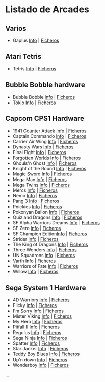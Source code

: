 # Listado de Arcades

Varios
----------------------------------
* Gaplus [Info](https://github.com/neptuno-fpga/Binaries/tree/main/Arcades/Z--Infojuegos/Gaplus.md) | [Ficheros](https://github.com/neptuno-fpga/Binaries/tree/main/Arcades/Varios/Gaplus)

Atari Tetris
----------------------------------
* Tetris [Info](https://github.com/neptuno-fpga/Binaries/tree/main/Arcades/Z--Infojuegos/Tetris.md)  | [Ficheros](https://github.com/neptuno-fpga/Binaries/tree/main/Arcades/Atari%20Tetris)

Bubble Bobble hardware
----------------------------------
* Bubble Bobble [info](https://github.com/ingloriond/Unamiga/blob/master/Cores/Arcades/Z--Infojuegos/Bubble%20Bobble.md) | [Ficheros](https://github.com/neptuno-fpga/Binaries/tree/main/Arcades/Bubble%20Bobble%20Hardware)
* Tokio [Info](https://github.com/ingloriond/Unamiga/blob/master/Cores/Arcades/Z--Infojuegos/Tokio.md) | [Ficheros](https://github.com/neptuno-fpga/Binaries/tree/main/Arcades/Bubble%20Bobble%20Hardware)

Capcom CPS1 Hardware
----------------------------------
* 1941 Counter Attack [Info](https://github.com/neptuno-fpga/Binaries/tree/main/Arcades/Z--Infojuegos/1941.md) | [Ficheros](https://github.com/neptuno-fpga/Binaries/tree/main/Arcades/Capcom%20CPS1%20hardware)
* Captain Commando [Info](https://github.com/neptuno-fpga/Binaries/tree/main/Arcades/Z--Infojuegos/Capitancommando.md) | [Ficheros](https://github.com/neptuno-fpga/Binaries/tree/main/Arcades/Capcom%20CPS1%20hardware)
* Carrier Air Wing [Info](https://github.com/neptuno-fpga/Binaries/tree/main/Arcades/Z--Infojuegos/CarrierAirWing.md) | [Ficheros](https://github.com/neptuno-fpga/Binaries/tree/main/Arcades/Capcom%20CPS1%20hardware)
* Dynasty Wars [Info](https://github.com/neptuno-fpga/Binaries/tree/main/Arcades/Z--Infojuegos/.md) | [Ficheros](https://github.com/neptuno-fpga/Binaries/tree/main/Arcades/Capcom%20CPS1%20hardware)
* Final Fight [Info](https://github.com/neptuno-fpga/Binaries/tree/main/Arcades/Z--Infojuegos/FinalFight.md) | [Ficheros](https://github.com/neptuno-fpga/Binaries/tree/main/Arcades/Capcom%20CPS1%20hardware)
* Forgotten Worlds [Info](https://github.com/neptuno-fpga/Binaries/tree/main/Arcades/Z--Infojuegos/ForgottenWorlds.md) | [Ficheros](https://github.com/neptuno-fpga/Binaries/tree/main/Arcades/Capcom%20CPS1%20hardware)
* Ghouls'n Ghost [Info](https://github.com/neptuno-fpga/Binaries/tree/main/Arcades/Z--Infojuegos/Ghouls'nghost.md) | [Ficheros](https://github.com/neptuno-fpga/Binaries/tree/main/Arcades/Capcom%20CPS1%20hardware)
* Knight of the Round [Info](https://github.com/neptuno-fpga/Binaries/tree/main/Arcades/Z--Infojuegos/Knightoftheround.md) | [Ficheros](https://github.com/neptuno-fpga/Binaries/tree/main/Arcades/Capcom%20CPS1%20hardware)
* Magic Sword [Info](https://github.com/neptuno-fpga/Binaries/tree/main/Arcades/Z--Infojuegos/MagicSword.md) | [Ficheros](https://github.com/neptuno-fpga/Binaries/tree/main/Arcades/Capcom%20CPS1%20hardware)
* Mega Man [Info](https://github.com/neptuno-fpga/Binaries/tree/main/Arcades/Z--Infojuegos/Megaman.md) | [Ficheros](https://github.com/neptuno-fpga/Binaries/tree/main/Arcades/Capcom%20CPS1%20hardware)
* Mega Twins [Info](https://github.com/neptuno-fpga/Binaries/tree/main/Arcades/Z--Infojuegos/Megatwins.md) | [Ficheros](https://github.com/neptuno-fpga/Binaries/tree/main/Arcades/Capcom%20CPS1%20hardware)
* Mercs [Info](https://github.com/neptuno-fpga/Binaries/tree/main/Arcades/Z--Infojuegos/Mercs.md) | [Ficheros](https://github.com/neptuno-fpga/Binaries/tree/main/Arcades/Capcom%20CPS1%20hardware)
* Nemo [Info](https://github.com/neptuno-fpga/Binaries/tree/main/Arcades/Z--Infojuegos/Nemo.md) | [Ficheros](https://github.com/neptuno-fpga/Binaries/tree/main/Arcades/Capcom%20CPS1%20hardware)
* Pang 3 [Info](https://github.com/neptuno-fpga/Binaries/tree/main/Arcades/Z--Infojuegos/Pang3.md) | [Ficheros](https://github.com/neptuno-fpga/Binaries/tree/main/Arcades/Capcom%20CPS1%20hardware)
* Pnickies [Info](https://github.com/neptuno-fpga/Binaries/tree/main/Arcades/Z--Infojuegos/Pnickies.md) | [Ficheros](https://github.com/neptuno-fpga/Binaries/tree/main/Arcades/Capcom%20CPS1%20hardware)
* Pokonyan Ballon [Info](https://github.com/neptuno-fpga/Binaries/tree/main/Arcades/Z--Infojuegos/Pokonyan_Balloon.md) | [Ficheros](https://github.com/neptuno-fpga/Binaries/tree/main/Arcades/Capcom%20CPS1%20hardware)
* Quiz and Dragons [Info](https://github.com/neptuno-fpga/Binaries/tree/main/Arcades/Z--Infojuegos/Quizanddragons.md) | [Ficheros](https://github.com/neptuno-fpga/Binaries/tree/main/Arcades/Capcom%20CPS1%20hardware)
* SF Alpha Warriors Dreams [Info](https://github.com/neptuno-fpga/Binaries/tree/main/Arcades/Z--Infojuegos/SF_Alpha_Warriors_Dreams.md) | [Ficheros](https://github.com/neptuno-fpga/Binaries/tree/main/Arcades/Capcom%20CPS1%20hardware)
* SF Zero [Info](https://github.com/neptuno-fpga/Binaries/tree/main/Arcades/Z--Infojuegos/SF_Zero.md) | [Ficheros](https://github.com/neptuno-fpga/Binaries/tree/main/Arcades/Capcom%20CPS1%20hardware)
* SF Champion Edition[Info](https://github.com/neptuno-fpga/Binaries/tree/main/Arcades/Z--Infojuegos/SF2_Champion_Edition.md) | [Ficheros](https://github.com/neptuno-fpga/Binaries/tree/main/Arcades/Capcom%20CPS1%20hardware)
* Strider [Info](https://github.com/neptuno-fpga/Binaries/tree/main/Arcades/Z--Infojuegos/Strider.md) | [Ficheros](https://github.com/neptuno-fpga/Binaries/tree/main/Arcades/Capcom%20CPS1%20hardware)
* The King of Dragons [Info](https://github.com/neptuno-fpga/Binaries/tree/main/Arcades/Z--Infojuegos/The_King_of_Dragons.md) | [Ficheros](https://github.com/neptuno-fpga/Binaries/tree/main/Arcades/Capcom%20CPS1%20hardware)
* Three Wonders [Info](https://github.com/neptuno-fpga/Binaries/tree/main/Arcades/Z--Infojuegos/Three_Wonders.md) | [Ficheros](https://github.com/neptuno-fpga/Binaries/tree/main/Arcades/Capcom%20CPS1%20hardware)
* UN Squadrons [Info](https://github.com/neptuno-fpga/Binaries/tree/main/Arcades/Z--Infojuegos/UN_Squadron.md) | [Ficheros](https://github.com/neptuno-fpga/Binaries/tree/main/Arcades/Capcom%20CPS1%20hardware)
* Varth [Info](https://github.com/neptuno-fpga/Binaries/tree/main/Arcades/Z--Infojuegos/Varth.md) | [Ficheros](https://github.com/neptuno-fpga/Binaries/tree/main/Arcades/Capcom%20CPS1%20hardware)
* Warriors of Fate [Info](https://github.com/neptuno-fpga/Binaries/tree/main/Arcades/Z--Infojuegos/Warriors_of_Fate.md) | [Ficheros](https://github.com/neptuno-fpga/Binaries/tree/main/Arcades/Capcom%20CPS1%20hardware)
* Willow [Info](https://github.com/neptuno-fpga/Binaries/tree/main/Arcades/Z--Infojuegos/Willow.md) | [Ficheros](https://github.com/neptuno-fpga/Binaries/tree/main/Arcades/Capcom%20CPS1%20hardware)

Sega System 1 Hardware
----------------------------------

* 4D Warriors [Info]() | [Ficheros](https://github.com/neptuno-fpga/Binaries/tree/main/Arcades/Sega%20System%201%20Hardware)
* Flicky [Info]() | [Ficheros](https://github.com/neptuno-fpga/Binaries/tree/main/Arcades/Sega%20System%201%20Hardware)
* I'm Sorry [Info]() | [Ficheros](https://github.com/neptuno-fpga/Binaries/tree/main/Arcades/Sega%20System%201%20Hardware)
* Mister Viking [Info]() | [Ficheros](https://github.com/neptuno-fpga/Binaries/tree/main/Arcades/Sega%20System%201%20Hardware)
* My Hero [Info]() | [Ficheros](https://github.com/neptuno-fpga/Binaries/tree/main/Arcades/Sega%20System%201%20Hardware)
* Pitfall II [Info]() | [Ficheros](https://github.com/neptuno-fpga/Binaries/tree/main/Arcades/Sega%20System%201%20Hardware)
* Regulus [Info]() | [Ficheros](https://github.com/neptuno-fpga/Binaries/tree/main/Arcades/Sega%20System%201%20Hardware)
* Sega Ninja [Info]() | [Ficheros](https://github.com/neptuno-fpga/Binaries/tree/main/Arcades/Sega%20System%201%20Hardware)
* Spatter [Info]() | [Ficheros](https://github.com/neptuno-fpga/Binaries/tree/main/Arcades/Sega%20System%201%20Hardware)
* Star Jacker [Info]() | [Ficheros](https://github.com/neptuno-fpga/Binaries/tree/main/Arcades/Sega%20System%201%20Hardware)
* Teddy Boy Blues [Info]() | [Ficheros](https://github.com/neptuno-fpga/Binaries/tree/main/Arcades/Sega%20System%201%20Hardware)
* Up'n down [Info]() | [Ficheros](https://github.com/neptuno-fpga/Binaries/tree/main/Arcades/Sega%20System%201%20Hardware)
* Wonderboy [Info]() | [Ficheros](https://github.com/neptuno-fpga/Binaries/tree/main/Arcades/Sega%20System%201%20Hardware)




....
